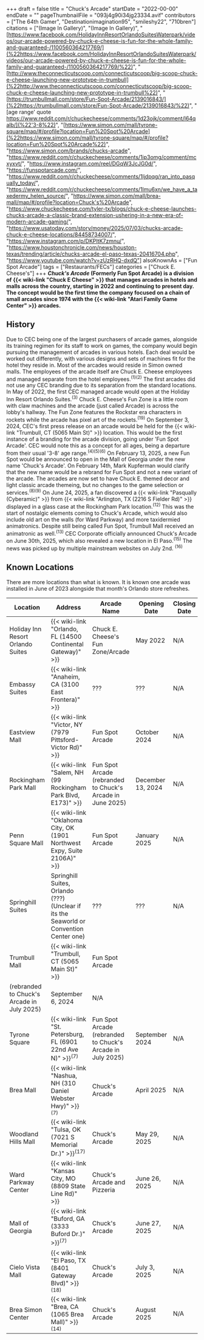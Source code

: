 +++
draft = false
title = "Chuck's Arcade"
startDate = "2022-00-00"
endDate = ""
pageThumbnailFile = "093j4g90i34jg23334.avif"
contributors = ["The 64th Gamer", "Destinationimagination95", "smileshy22", "710bren"]
citations = ["(Image In Gallery)", "(Image In Gallery)", "[https://www.facebook.com/HolidayInnResortOrlandoSuitesWaterpark/videos/our-arcade-powered-by-chuck-e-cheese-is-fun-for-the-whole-family-and-guaranteed-/1100560364217769/](%22https://www.facebook.com/HolidayInnResortOrlandoSuitesWaterpark/videos/our-arcade-powered-by-chuck-e-cheese-is-fun-for-the-whole-family-and-guaranteed-/1100560364217769/%22)", "[http://www.theconnecticutscoop.com/connecticutscoop/big-scoop-chuck-e-cheese-launching-new-prototype-in-trumbull](%22http://www.theconnecticutscoop.com/connecticutscoop/big-scoop-chuck-e-cheese-launching-new-prototype-in-trumbull%22)", "[https://trumbullmall.com/store/Fun-Spot-Arcade/2139016843/](%22https://trumbullmall.com/store/Fun-Spot-Arcade/2139016843/%22)", " [age range' quote https://www.reddit.com/r/chuckecheese/comments/1d23ojk/comment/l64qalb/](%22'3-8%22)", "[https://www.simon.com/mall/tyrone-square/map/#/profile?location=Fun%20Spot%20Arcade](%22https://www.simon.com/mall/tyrone-square/map/#/profile?location=Fun%20Spot%20Arcade%22)", "https://www.simon.com/brands/chucks-arcade", "https://www.reddit.com/r/chuckecheese/comments/1ip3omg/comment/mcxyxvt/", "https://www.instagram.com/reel/DGqW3JcJG0d/", "https://funspotarcade.com/", "https://www.reddit.com/r/chuckecheese/comments/1ljdpqg/ran_into_pasqually_today/", "https://www.reddit.com/r/chuckecheese/comments/1lmu6xn/we_have_a_taxedermy_helen_source/", "https://www.simon.com/mall/brea-mall/map/#/profile?location=Chuck's%20Arcade", "https://www.chuckecheese.com/tyler-tx/blogs/chuck-e-cheese-launches-chucks-arcade-a-classic-brand-extension-ushering-in-a-new-era-of-modern-arcade-gaming/", "https://www.usatoday.com/story/money/2025/07/03/chucks-arcade-chuck-e-cheese-locations/84458734007/", "https://www.instagram.com/p/DKPltK7zmnu/", "https://www.houstonchronicle.com/news/houston-texas/trending/article/chucks-arcade-el-paso-texas-20416704.php", "https://www.youtube.com/watch?v=zUzRHQ-dxdQ"]
alsoKnownAs = ["Fun Spot Arcade"]
tags = ["Restaurants/FECs"]
categories = ["Chuck E. Cheese's"]
+++
***Chuck's Arcade* (Formerly Fun Spot Arcade) is a division of {{< wiki-link "Chuck E Cheese" >}} that manages arcades in hotels and malls across the country, starting in 2022 and continuing to present day.
The concept would be the first time the company focused on a chain of small arcades since 1974 with the {{< wiki-link "Atari Family Game Center" >}} arcades.**

## History

Due to CEC being one of the largest purchasers of arcade games, alongside its training regimen for its staff to work on games, the company would begin pursuing the management of arcades in various hotels. Each deal would be worked out differently, with various designs and sets of machines fit for the hotel they reside in. Most of the arcades would reside in Simon owned malls. The employees of the arcade itself are Chuck E. Cheese employees and managed separate from the hotel employees.<sup>(1)(2)</sup> The first arcades did not use any CEC branding due to its separation from the standard locations.
In May of 2022, the first CEC managed arcade would open at the Holiday Inn Resort Orlando Suites.<sup>(3)</sup> Chuck E. Cheese's Fun Zone is a little room with claw machines and the arcade (just called Arcade) is across the lobby's hallway. The Fun Zone features the Rockstar era characters in rockets while the arcade has pixel art of the rockets.<sup>(19)</sup>
On September 3, 2024, CEC's first press release on an arcade would be held for the {{< wiki-link "Trumbull, CT (5065 Main St)" >}} location. This would be the first instance of a branding for the arcade division, going under 'Fun Spot Arcade'. CEC would note this as a concept for all ages, being a departure from their usual '3-8' age range.<sup>(4)(5)(6)</sup>
On February 13, 2025, a new Fun Spot would be announced to open in the Mall of Georgia under the new name 'Chuck's Arcade'. On February 14th, Mark Kupferman would clarify that the new name would be a rebrand for Fun Spot and not a new variant of the arcade. The arcades are now set to have Chuck E. themed decor and light classic arcade themeing, but no changes to the game selection or services.<sup>(8)(9)</sup>
On June 24, 2025, a fan discovered a {{< wiki-link "Pasqually (Cyberamic)" >}} from {{< wiki-link "Arlington, TX (2216 S Fielder Rd)" >}} displayed in a glass case at the Rockingham Park location.<sup>(12)</sup> This was the start of nostalgic elements coming to Chuck's Arcade, which would also include old art on the walls (for Ward Parkway) and more taxidermied animatronics. Despite still being called Fun Spot, Trumbull Mall received an animatronic as well.<sup>(13)</sup>
CEC Corporate officially announced Chuck's Arcade on June 30th, 2025, which also revealed a new location in El Paso.<sup>(15)</sup> The news was picked up by multiple mainstream websites on July 2nd. <sup>(16)</sup>

## Known Locations

There are more locations than what is known. It is known one arcade was installed in June of 2023 alongside that month's Orlando store refreshes.

| Location                          | Address                                                                                 | Arcade Name                                                 | Opening Date      | Closing Date |
| --------------------------------- | --------------------------------------------------------------------------------------- | ----------------------------------------------------------- | ----------------- | ------------ |
| Holiday Inn Resort Orlando Suites | {{< wiki-link "Orlando, FL (14500 Continental Gateway)" >}}                             | Chuck E. Cheese's Fun Zone/Arcade                           | May 2022          | N/A          |
| Embassy Suites                    | {{< wiki-link "Anaheim, CA (3100 East Frontera)" >}}                                    | ???                                                         | ???               | N/A          |
| Eastview Mall                     | {{< wiki-link "Victor, NY (7979 Pittsford-Victor Rd)" >}}                               | Fun Spot Arcade                                             | October 2024      | N/A          |
| Rockingham Park Mall              | {{< wiki-link "Salem, NH (99 Rockingham Park Blvd, E173)" >}}                           | Fun Spot Arcade (rebranded to Chuck's Arcade in June 2025)  | December 13, 2024 | N/A          |
| Penn Square Mall                  | {{< wiki-link "Oklahoma City, OK (1901 Northwest Expy, Suite 2106A)" >}}                | Fun Spot Arcade                                             | January 2025      | N/A          |
| Springhill Suites                 | Springhill Suites, Orlando (???) (Unclear if its the Seaworld or Convention Center one) | ???                                                         | ???               | N/A          |
| Trumbull Mall                     | {{< wiki-link "Trumbull, CT (5065 Main St)" >}}                                         | Fun Spot Arcade 
(rebranded to Chuck's Arcade in July 2025) | September 6, 2024 | N/A          |
| Tyrone Square                     | {{< wiki-link "St. Petersburg, FL (6901 22nd Ave N)" >}}<sup>(7)</sup>                  | Fun Spot Arcade (rebranded to Chuck's Arcade in July 2025)  | September 2024    | N/A          |
| Brea Mall                         | {{< wiki-link "Nashua, NH (310 Daniel Webster Hwy)" >}}<sup>(7)</sup>                   | Chuck's Arcade                                              | April 2025        | N/A          |
| Woodland Hills Mall               | {{< wiki-link "Tulsa, OK (7021 S Memorial Dr.)" >}}<sup>(17)</sup>                      | Chuck's Arcade                                              | May 29, 2025      | N/A          |
| Ward Parkway Center               | {{< wiki-link "Kansas City, MO (8809 State Line Rd)" >}}                                | Chuck's Arcade and Pizzeria                                 | June 26, 2025     | N/A          |
| Mall of Georgia                   | {{< wiki-link "Buford, GA (3333 Buford Dr.)" >}}<sup>(7)</sup>                          | Chuck's Arcade                                              | June 27, 2025     | N/A          |
| Cielo Vista Mall                  | {{< wiki-link "El Paso, TX (8401 Gateway Blvd)" >}}<sup>(18)</sup>                      | Chuck's Arcade                                              | July 3, 2025      | N/A          |
| Brea Simon Center                 | {{< wiki-link "Brea, CA (1065 Brea Mall)" >}}<sup>(14)</sup>                            | Chuck's Arcade                                              | August 2025       | N/A          |
